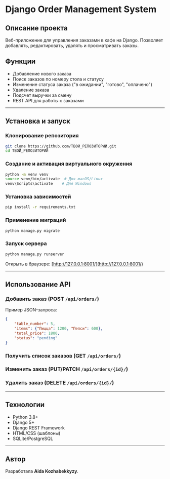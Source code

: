 # Django Order Management System

##  Описание проекта
Веб-приложение для управления заказами в кафе на Django. Позволяет добавлять, редактировать, удалять и просматривать заказы.

## Функции
- Добавление нового заказа
- Поиск заказов по номеру стола и статусу
- Изменение статуса заказа ("в ожидании", "готово", "оплачено")
- Удаление заказа
- Подсчет выручки за смену
- REST API для работы с заказами

---

## Установка и запуск

###  Клонирование репозитория
```bash
git clone https://github.com/ТВОЙ_РЕПОЗИТОРИЙ.git
cd ТВОЙ_РЕПОЗИТОРИЙ
```

### Создание и активация виртуального окружения
```bash
python -m venv venv
source venv/bin/activate  # Для macOS/Linux
venv\Scripts\activate    # Для Windows
```

### Установка зависимостей
```bash
pip install -r requirements.txt
```

### Применение миграций
```bash
python manage.py migrate
```

### Запуск сервера
```bash
python manage.py runserver
```
Открыть в браузере: [http://127.0.0.1:8001/](http://127.0.0.1:8001/)

---

## Использование API

### Добавить заказ (POST `/api/orders/`)
Пример JSON-запроса:
```json
{
    "table_number": 5,
    "items": {"Пицца": 1200, "Пепси": 600},
    "total_price": 1800,
    "status": "pending"
}
```

### Получить список заказов (GET `/api/orders/`)

### Изменить заказ (PUT/PATCH `/api/orders/{id}/`)

### Удалить заказ (DELETE `/api/orders/{id}/`)

---

##  Технологии
- Python 3.8+
- Django 5+
- Django REST Framework
- HTML/CSS (шаблоны)
- SQLite/PostgreSQL

---


## Автор
Разработала **Aida Kozhabekkyzy**. 

